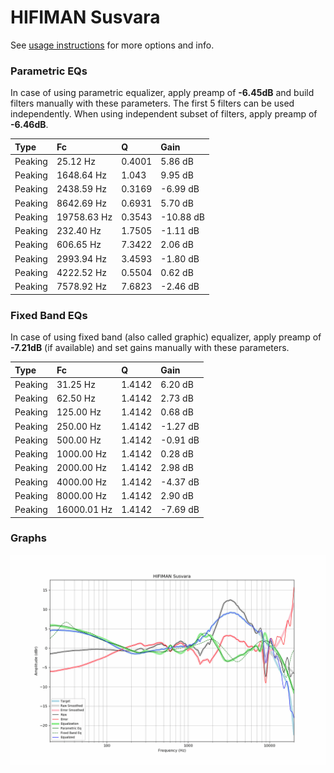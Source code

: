 # HIFIMAN Susvara
See [usage instructions](https://github.com/jaakkopasanen/AutoEq#usage) for more options and info.

### Parametric EQs
In case of using parametric equalizer, apply preamp of **-6.45dB** and build filters manually
with these parameters. The first 5 filters can be used independently.
When using independent subset of filters, apply preamp of **-6.46dB**.

| Type    | Fc          |      Q | Gain      |
|:--------|:------------|:-------|:----------|
| Peaking | 25.12 Hz    | 0.4001 | 5.86 dB   |
| Peaking | 1648.64 Hz  | 1.043  | 9.95 dB   |
| Peaking | 2438.59 Hz  | 0.3169 | -6.99 dB  |
| Peaking | 8642.69 Hz  | 0.6931 | 5.70 dB   |
| Peaking | 19758.63 Hz | 0.3543 | -10.88 dB |
| Peaking | 232.40 Hz   | 1.7505 | -1.11 dB  |
| Peaking | 606.65 Hz   | 7.3422 | 2.06 dB   |
| Peaking | 2993.94 Hz  | 3.4593 | -1.80 dB  |
| Peaking | 4222.52 Hz  | 0.5504 | 0.62 dB   |
| Peaking | 7578.92 Hz  | 7.6823 | -2.46 dB  |

### Fixed Band EQs
In case of using fixed band (also called graphic) equalizer, apply preamp of **-7.21dB**
(if available) and set gains manually with these parameters.

| Type    | Fc          |      Q | Gain     |
|:--------|:------------|:-------|:---------|
| Peaking | 31.25 Hz    | 1.4142 | 6.20 dB  |
| Peaking | 62.50 Hz    | 1.4142 | 2.73 dB  |
| Peaking | 125.00 Hz   | 1.4142 | 0.68 dB  |
| Peaking | 250.00 Hz   | 1.4142 | -1.27 dB |
| Peaking | 500.00 Hz   | 1.4142 | -0.91 dB |
| Peaking | 1000.00 Hz  | 1.4142 | 0.28 dB  |
| Peaking | 2000.00 Hz  | 1.4142 | 2.98 dB  |
| Peaking | 4000.00 Hz  | 1.4142 | -4.37 dB |
| Peaking | 8000.00 Hz  | 1.4142 | 2.90 dB  |
| Peaking | 16000.01 Hz | 1.4142 | -7.69 dB |

### Graphs
![](./HIFIMAN%20Susvara.png)